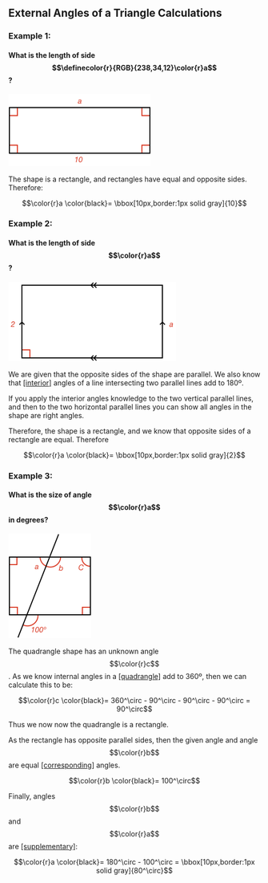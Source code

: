## External Angles of a Triangle Calculations

### Example 1:

#### What is the length of side $$\definecolor{r}{RGB}{238,34,12}\color{r}a$$?

![](ex1.png)

The shape is a rectangle, and rectangles have equal and opposite sides. Therefore:

$$\color{r}a \color{black}= \bbox[10px,border:1px solid gray]{10}$$

### Example 2:

#### What is the length of side $$\color{r}a$$?

![](ex2.png)

We are given that the opposite sides of the shape are parallel. We also know that [[interior]]((qr,'Math/Geometry_1/AnglesAtIntersections/base/Interior',#00756F)) angles of a line intersecting two parallel lines add to 180º.

If you apply the interior angles knowledge to the two vertical parallel lines, and then to the two horizontal parallel lines you can show all angles in the shape are right angles.

Therefore, the shape is a rectangle, and we know that opposite sides of a rectangle are equal. Therefore

$$\color{r}a \color{black}= \bbox[10px,border:1px solid gray]{2}$$



### Example 3:

#### What is the size of angle $$\color{r}a$$ in degrees?

![](ex3.png)

The quadrangle shape has an unknown angle $$\color{r}c$$. As we know internal angles in a [[quadrangle]]((qr,'Math/Geometry_1/Quadrangles/base/Main',#00756F))  add to 360º, then we can calculate this to be: 

$$\color{r}c \color{black}= 360^\circ - 90^\circ - 90^\circ - 90^\circ = 90^\circ$$

Thus we now now the quadrangle is a rectangle.

As the rectangle has opposite parallel sides, then the given angle and angle $$\color{r}b$$ are equal [[corresponding]]((qr,'Math/Geometry_1/AnglesAtIntersections/base/Corresponding',#00756F)) angles.

$$\color{r}b \color{black}= 100^\circ$$

Finally, angles $$\color{r}b$$ and $$\color{r}a$$ are [[supplementary]]((qr,'Math/Geometry_1/AngleGroups/base/Supplementary',#00756F)):

$$\color{r}a \color{black}= 180^\circ - 100^\circ = \bbox[10px,border:1px solid gray]{80^\circ}$$
